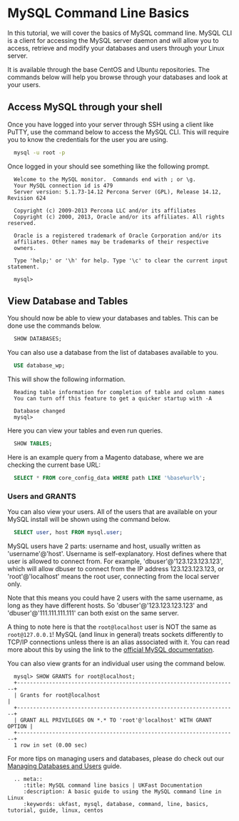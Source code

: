 # MySQL Command Line Basics

In this tutorial, we will cover the basics of MySQL command line. MySQL CLI is a client for accessing the MySQL server daemon and will allow you to access, retrieve and modify your databases and users through your Linux server.

It is available through the base CentOS and Ubuntu repositories. The commands below will help you browse through your databases and look at your users.


## Access MySQL through your shell

Once you have logged into your server through SSH using a client like PuTTY, use the command below to access the MySQL CLI. This will require you to know the credentials for the user you are using.

```bash
  mysql -u root -p
```


Once logged in your should see something like the following prompt.

```console
  Welcome to the MySQL monitor.  Commands end with ; or \g.
  Your MySQL connection id is 479
  Server version: 5.1.73-14.12 Percona Server (GPL), Release 14.12, Revision 624

  Copyright (c) 2009-2013 Percona LLC and/or its affiliates
  Copyright (c) 2000, 2013, Oracle and/or its affiliates. All rights reserved.

  Oracle is a registered trademark of Oracle Corporation and/or its
  affiliates. Other names may be trademarks of their respective
  owners.

  Type 'help;' or '\h' for help. Type '\c' to clear the current input statement.

  mysql>
```


## View Database and Tables

You should now be able to view your databases and tables. This can be done use the commands below.

```sql
  SHOW DATABASES;
```

You can also use a database from the list of databases available to you.


```sql
  USE database_wp;
```

This will show the following information.

```console
  Reading table information for completion of table and column names
  You can turn off this feature to get a quicker startup with -A

  Database changed
  mysql>
```

Here you can view your tables and even run queries.

```sql
  SHOW TABLES;
```

Here is an example query from a Magento database, where we are checking the current base URL:

```sql
  SELECT * FROM core_config_data WHERE path LIKE '%base%url%';
```



### Users and GRANTS

You can also view your users. All of the users that are available on your MySQL install will be shown using the command below.

```sql
  SELECT user, host FROM mysql.user;
```

MySQL users have 2 parts: username and host, usually written as 'username'@'host'. Username is self-explanatory. Host defines where that user is allowed to connect from. For example, 'dbuser'@'123.123.123.123', which will allow dbuser to connect from the IP address 123.123.123.123, or 'root'@'localhost' means the root user, connecting from the local server only.

Note that this means you could have 2 users with the same username, as long as they have different hosts. So 'dbuser'@'123.123.123.123' and 'dbuser'@'111.111.111.111' can both exist on the same server.

A thing to note here is that the `root@localhost` user is NOT the same as `root@127.0.0.1`! MySQL (and linux in general) treats sockets differently to TCP/IP connections unless there is an alias associated with it. You can read more about this by using the link to the [official MySQL documentation](http://dev.mysql.com/doc/refman/5.5/en/can-not-connect-to-server.html).

You can also view grants for an individual user using the command below.

```console
  mysql> SHOW GRANTS for root@localhost;
  +---------------------------------------------------------------------+
  | Grants for root@localhost                                           |
  +---------------------------------------------------------------------+
  | GRANT ALL PRIVILEGES ON *.* TO 'root'@'localhost' WITH GRANT OPTION |
  +---------------------------------------------------------------------+
  1 row in set (0.00 sec)
```

For more tips on managing users and databases, please do check out our [Managing Databases and Users](/operatingsystems/linux/mysql/managing_databases_users.html) guide.

```eval_rst
  .. meta::
     :title: MySQL command line basics | UKFast Documentation
     :description: A basic guide to using the MySQL command line in Linux
     :keywords: ukfast, mysql, database, command, line, basics, tutorial, guide, linux, centos
